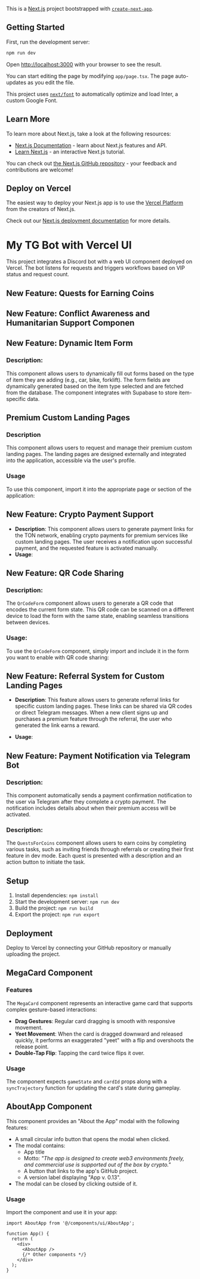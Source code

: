 This is a [Next.js](https://nextjs.org/) project bootstrapped with [`create-next-app`](https://github.com/vercel/next.js/tree/canary/packages/create-next-app).

## Getting Started

First, run the development server:

```bash
npm run dev
```

Open [http://localhost:3000](http://localhost:3000) with your browser to see the result.

You can start editing the page by modifying `app/page.tsx`. The page auto-updates as you edit the file.

This project uses [`next/font`](https://nextjs.org/docs/basic-features/font-optimization) to automatically optimize and load Inter, a custom Google Font.

## Learn More

To learn more about Next.js, take a look at the following resources:

- [Next.js Documentation](https://nextjs.org/docs) - learn about Next.js features and API.
- [Learn Next.js](https://nextjs.org/learn) - an interactive Next.js tutorial.

You can check out [the Next.js GitHub repository](https://github.com/vercel/next.js/) - your feedback and contributions are welcome!

## Deploy on Vercel

The easiest way to deploy your Next.js app is to use the [Vercel Platform](https://vercel.com/new?utm_medium=default-template&filter=next.js&utm_source=create-next-app&utm_campaign=create-next-app-readme) from the creators of Next.js.

Check out our [Next.js deployment documentation](https://nextjs.org/docs/deployment) for more details.

# My TG Bot with Vercel UI

This project integrates a Discord bot with a web UI component deployed on Vercel. The bot listens for requests and triggers workflows based on VIP status and request count.
## New Feature: Quests for Earning Coins
## New Feature: Conflict Awareness and Humanitarian Support Componen
## New Feature: Dynamic Item Form

### Description:
This component allows users to dynamically fill out forms based on the type of item they are adding (e.g., car, bike, forklift). The form fields are dynamically generated based on the item type selected and are fetched from the database. The component integrates with Supabase to store item-specific data.

## Premium Custom Landing Pages

### Description
This component allows users to request and manage their premium custom landing pages. The landing pages are designed externally and integrated into the application, accessible via the user's profile. 

### Usage
To use this component, import it into the appropriate page or section of the application:

## New Feature: Crypto Payment Support

- **Description**: This component allows users to generate payment links for the TON network, enabling crypto payments for premium services like custom landing pages. The user receives a notification upon successful payment, and the requested feature is activated manually.
- **Usage**:

## New Feature: QR Code Sharing

### Description:
The `QrCodeForm` component allows users to generate a QR code that encodes the current form state. This QR code can be scanned on a different device to load the form with the same state, enabling seamless transitions between devices.

### Usage:
To use the `QrCodeForm` component, simply import and include it in the form you want to enable with QR code sharing:

## New Feature: Referral System for Custom Landing Pages

- **Description**: This feature allows users to generate referral links for specific custom landing pages. These links can be shared via QR codes or direct Telegram messages. When a new client signs up and purchases a premium feature through the referral, the user who generated the link earns a reward.

- **Usage**:

## New Feature: Payment Notification via Telegram Bot

### Description:
This component automatically sends a payment confirmation notification to the user via Telegram after they complete a crypto payment. The notification includes details about when their premium access will be activated.
### Description:
The `QuestsForCoins` component allows users to earn coins by completing various tasks, such as inviting friends through referrals or creating their first feature in dev mode. Each quest is presented with a description and an action button to initiate the task.

## Setup

1. Install dependencies: `npm install`
2. Start the development server: `npm run dev`
3. Build the project: `npm run build`
4. Export the project: `npm run export`

## Deployment

Deploy to Vercel by connecting your GitHub repository or manually uploading the project.
## MegaCard Component

### Features
The `MegaCard` component represents an interactive game card that supports complex gesture-based interactions:
- **Drag Gestures**: Regular card dragging is smooth with responsive movement.
- **Yeet Movement**: When the card is dragged downward and released quickly, it performs an exaggerated "yeet" with a flip and overshoots the release point.
- **Double-Tap Flip**: Tapping the card twice flips it over.

### Usage
The component expects `gameState` and `cardId` props along with a `syncTrajectory` function for updating the card's state during gameplay.
## AboutApp Component

This component provides an "About the App" modal with the following features:
- A small circular info button that opens the modal when clicked.
- The modal contains:
  - App title
  - Motto: *"The app is designed to create web3 environments freely, and commercial use is supported out of the box by crypto."*
  - A button that links to the app's GitHub project.
  - A version label displaying "App v. 0.13".
- The modal can be closed by clicking outside of it.

### Usage

Import the component and use it in your app:

```tsx
import AboutApp from '@/components/ui/AboutApp';

function App() {
  return (
    <div>
      <AboutApp />
      {/* Other components */}
    </div>
  );
}

